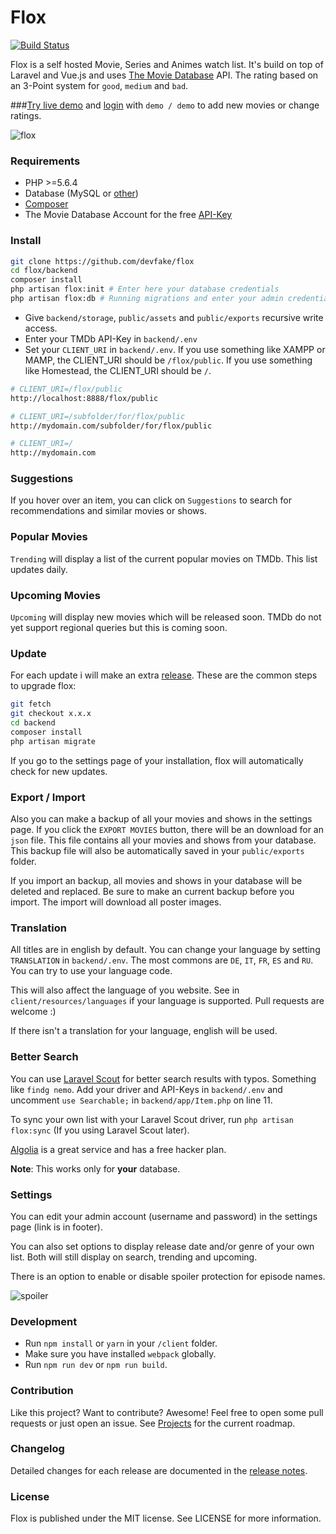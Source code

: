 Flox
===============
[![Build Status](https://travis-ci.org/devfake/flox.svg?branch=master)](https://travis-ci.org/devfake/flox)

Flox is a self hosted Movie, Series and Animes watch list. It's build on top of Laravel and Vue.js and uses [The Movie Database](https://www.themoviedb.org/) API.
The rating based on an 3-Point system for `good`, `medium` and `bad`.

###[Try live demo](http://80.240.132.120/flox-demo/public/) and [login](http://80.240.132.120/flox-demo/public/login) with `demo / demo` to add new movies or change ratings.

![flox](http://80.240.132.120/flox-demo/public/assets/screenshot.png)

### Requirements

* PHP >=5.6.4
* Database (MySQL or [other](https://laravel.com/docs/5.3/database))
* [Composer](https://getcomposer.org/)
* The Movie Database Account for the free [API-Key](https://www.themoviedb.org/faq/api)

### Install

```bash
git clone https://github.com/devfake/flox
cd flox/backend
composer install
php artisan flox:init # Enter here your database credentials
php artisan flox:db # Running migrations and enter your admin credentials for the site
```
* Give `backend/storage`, `public/assets` and `public/exports` recursive write access.
* Enter your TMDb API-Key in `backend/.env`
* Set your `CLIENT_URI` in `backend/.env`. If you use something like XAMPP or MAMP, the CLIENT_URI should be `/flox/public`. If you use something like Homestead, the CLIENT_URI should be `/`.
```bash
# CLIENT_URI=/flox/public
http://localhost:8888/flox/public

# CLIENT_URI=/subfolder/for/flox/public
http://mydomain.com/subfolder/for/flox/public

# CLIENT_URI=/
http://mydomain.com
```

### Suggestions

If you hover over an item, you can click on `Suggestions` to search for recommendations and similar movies or shows.

### Popular Movies

`Trending` will display a list of the current popular movies on TMDb. This list updates daily.

### Upcoming Movies

`Upcoming` will display new movies which will be released soon. TMDb do not yet support regional queries but this is coming soon.

### Update

For each update i will make an extra [release](https://github.com/devfake/flox/releases).
These are the common steps to upgrade flox:
```bash
git fetch
git checkout x.x.x
cd backend
composer install
php artisan migrate
```

If you go to the settings page of your installation, flox will automatically check for new updates.

### Export / Import

Also you can make a backup of all your movies and shows in the settings page. If you click the `EXPORT MOVIES` button, there will be an download for an `json` file. This file contains all your movies and shows from your database. This backup file will also be automatically saved in your `public/exports` folder.

If you import an backup, all movies and shows in your database will be deleted and replaced. Be sure to make an current backup before you import.
The import will download all poster images.

### Translation

All titles are in english by default. You can change your language by setting `TRANSLATION` in `backend/.env`. The most commons are `DE`, `IT`, `FR`, `ES` and `RU`. You can try to use your language code.

This will also affect the language of you website. See in `client/resources/languages` if your language is supported. Pull requests are welcome :) 

If there isn't a translation for your language, english will be used.

### Better Search

You can use [Laravel Scout](https://laravel.com/docs/master/scout) for better search results with typos. Something like `findg nemo`.
Add your driver and API-Keys in `backend/.env` and uncomment `use Searchable;` in `backend/app/Item.php` on line 11.

To sync your own list with your Laravel Scout driver, run `php artisan flox:sync` (If you using Laravel Scout later).

[Algolia](https://www.algolia.com/) is a great service and has a free hacker plan.

**Note**: This works only for **your** database.

### Settings

You can edit your admin account (username and password) in the settings page (link is in footer).

You can also set options to display release date and/or genre of your own list. Both will still display on search, trending and upcoming.

There is an option to enable or disable spoiler protection for episode names.

![spoiler](http://80.240.132.120/flox-demo/public/assets/spoiler.png)

### Development

* Run `npm install` or `yarn` in your `/client` folder.
* Make sure you have installed `webpack` globally.
* Run `npm run dev` or  `npm run build`.

### Contribution

Like this project? Want to contribute? Awesome! Feel free to open some pull requests or just open an issue. See [Projects](https://github.com/devfake/flox/projects/1) for the current roadmap.

### Changelog

Detailed changes for each release are documented in the [release notes](https://github.com/devfake/flox/releases).

### License

Flox is published under the MIT license. See LICENSE for more information.

